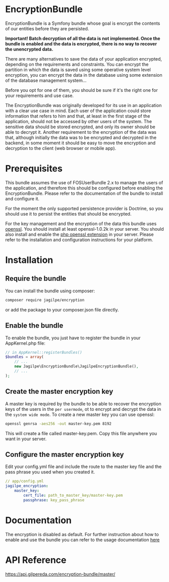 EncryptionBundle
================

EncryptionBundle is a Symfony bundle whose goal is encrypt the contents of our entities before they are persisted.

**Important! Batch decryption of all the data is not implemented. Once the bundle is enabled and the data is encrypted, there is no way to recover the unencrypted data.**
 
There are many alternatives to save the data of your application encrypted, depending on the requirements and constraints.
You can encrypt the partition in which the data is saved using some operative system level encryption, you can encrypt the 
data in the database using some extension of the database management system...

Before you opt for one of them, you should be sure if it's the right one for your requirements and use case.

The EncryptionBundle was originally developed for its use in an application with a clear use case in mind. Each user of
the application could store information that refers to him and that, at least in the first stage of the application,
should not be accessed by other users of the system. The sensitive data should be stored encrypted, and only its owner
should be able to decrypt it. Another requirement to the encryption of the data was that, although initially the data was
to be encrypted and decrypted in the backend, in some moment it should be easy to move the encryption and decryption 
to the client (web browser or mobile app).

# Prerequisites 

This bundle assumes the use of FOSUserBundle 2.x to manage the users of the application, and therefore this should be configured
before enabling the EncryptionBundle. Please refer to the documentation of the bundle to install and configure it.

For the moment the only supported persistence provider is Doctrine, so you should use it to persist the entities that 
should be encrypted.

For the key management and the encryption of the data this bundle uses [openssl](https://www.openssl.org). You should install at least openssl-1.0.2k
in your server. You should also install and enable the [php openssl extension](http://php.net/manual/en/intro.openssl.php) in your server.
Please refer to the installation and configuration instructions for your platform.

# Installation

## Require the bundle

You can install the bundle using composer:

```bash
composer require jagilpe/encryption
```

or add the package to your composer.json file directly.

## Enable the bundle

To enable the bundle, you just have to register the bundle in your AppKernel.php file:

```php
// in AppKernel::registerBundles()
$bundles = array(
    // ...
    new Jagilpe\EncryptionBundle\JagilpeEncryptionBundle(),
    // ...
);
```

## Create the master encryption key

A master key is required by the bundle to be able to recover the encryption keys of the users in the `per usermode`, ot 
to encrypt and decrypt the data in the `system wide mode`. To create a new master key you can use openssl:

```bash
openssl genrsa -aes256 -out master-key.pem 8192
```

This will create a file called master-key.pem. Copy this file anywhere you want in your server.

## Configure the master encryption key

Edit your config.yml file and include the route to the master key file and the pass phrase you used when you created it. 

```yaml
// app/config.yml
jagilpe_encryption:
    master_key:
        cert_file: path_to_master_key/master-key.pem
        passphrase: key_pass_phrase
```

# Documentation

The encryption is disabled as default. For further instruction about how to enable and use the bundle you can refer to
the usage documentation [here](Resources/doc/index.md)

# API Reference

https://api.gilpereda.com/encryption-bundle/master/